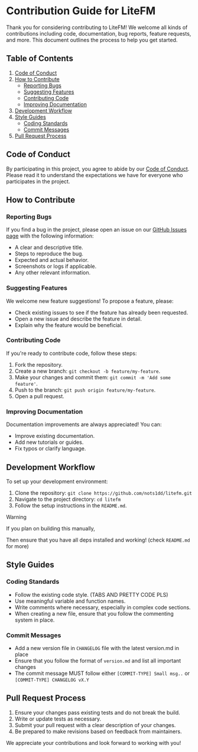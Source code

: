 # Contribution Guide for LiteFM

Thank you for considering contributing to LiteFM! We welcome all kinds of contributions including code, documentation, bug reports, feature requests, and more. This document outlines the process to help you get started.

## Table of Contents
1. [Code of Conduct](#code-of-conduct)
2. [How to Contribute](#how-to-contribute)
   - [Reporting Bugs](#reporting-bugs)
   - [Suggesting Features](#suggesting-features)
   - [Contributing Code](#contributing-code)
   - [Improving Documentation](#improving-documentation)
3. [Development Workflow](#development-workflow)
4. [Style Guides](#style-guides)
   - [Coding Standards](#coding-standards)
   - [Commit Messages](#commit-messages)
5. [Pull Request Process](#pull-request-process)

## Code of Conduct
By participating in this project, you agree to abide by our [Code of Conduct](CODE_OF_CONDUCT.md). Please read it to understand the expectations we have for everyone who participates in the project.

## How to Contribute

### Reporting Bugs
If you find a bug in the project, please open an issue on our [GitHub Issues page](https://github.com/nots1dd/litefm/issues) with the following information:
- A clear and descriptive title.
- Steps to reproduce the bug.
- Expected and actual behavior.
- Screenshots or logs if applicable.
- Any other relevant information.

### Suggesting Features
We welcome new feature suggestions! To propose a feature, please:
- Check existing issues to see if the feature has already been requested.
- Open a new issue and describe the feature in detail.
- Explain why the feature would be beneficial.

### Contributing Code
If you're ready to contribute code, follow these steps:
1. Fork the repository.
2. Create a new branch: `git checkout -b feature/my-feature`.
3. Make your changes and commit them: `git commit -m 'Add some feature'`.
4. Push to the branch: `git push origin feature/my-feature`.
5. Open a pull request.

### Improving Documentation
Documentation improvements are always appreciated! You can:
- Improve existing documentation.
- Add new tutorials or guides.
- Fix typos or clarify language.

## Development Workflow
To set up your development environment:
1. Clone the repository: `git clone https://github.com/nots1dd/litefm.git`
2. Navigate to the project directory: `cd litefm`
3. Follow the setup instructions in the `README.md`.

> [!WARNING]
>
> If you plan on building this manually,
>
> Then ensure that you have all deps installed and working! (check `README.md` for more)

## Style Guides

### Coding Standards
- Follow the existing code style. (TABS AND PRETTY CODE PLS)
- Use meaningful variable and function names.
- Write comments where necessary, especially in complex code sections.
- When creating a new file, ensure that you follow the commenting system in place.

### Commit Messages
- Add a new version file in `CHANGELOG` file with the latest version.md in place
- Ensure that you follow the format of `version.md` and list all important changes
- The commit message MUST follow either `[COMMIT-TYPE] Small msg..` or `[COMMIT-TYPE] CHANGELOG vX.Y`

## Pull Request Process
1. Ensure your changes pass existing tests and do not break the build.
2. Write or update tests as necessary.
3. Submit your pull request with a clear description of your changes.
4. Be prepared to make revisions based on feedback from maintainers.

We appreciate your contributions and look forward to working with you!
